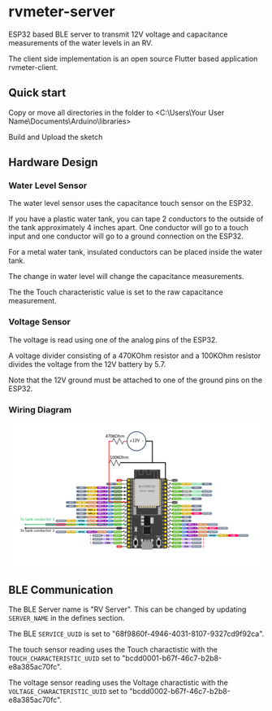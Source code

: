 # rvmeter-server

ESP32 based BLE server to transmit 12V voltage and capacitance measurements of the water levels in an RV.

The client side implementation is an open source Flutter based application rvmeter-client.

## Quick start

Copy or move all directories in the folder to <C:\Users\Your User Name\Documents\Arduino\libraries>

Build and Upload the sketch

## Hardware Design

### Water Level Sensor

The water level sensor uses the capacitance touch sensor on the ESP32.

If you have a plastic water tank, you can tape 2 conductors to the outside of the tank approximately 4 inches apart.  One conductor will go to a touch input and one conductor will go to a ground connection on the ESP32.

For a metal water tank, insulated conductors can be placed inside the water tank.

The change in water level will change the capacitance measurements.

The the Touch characteristic value is set to the raw capacitance measurement.

### Voltage Sensor

The voltage is read using one of the analog pins of the ESP32.

A voltage divider consisting of a 470KOhm resistor and a 100KOhm resistor divides the voltage from the 12V battery by 5.7.

Note that the 12V ground must be attached to one of the ground pins on the ESP32.

### Wiring Diagram

![](wiring-diagram.png)

## BLE Communication

The BLE Server name is "RV Server".  This can be changed by updating `SERVER_NAME` in the defines section.

The BLE `SERVICE_UUID` is set to "68f9860f-4946-4031-8107-9327cd9f92ca".

The touch sensor reading uses the Touch charactistic with the `TOUCH_CHARACTERISTIC_UUID` set to "bcdd0001-b67f-46c7-b2b8-e8a385ac70fc".

The voltage sensor reading uses the Voltage charactistic with the `VOLTAGE_CHARACTERISTIC_UUID` set to "bcdd0002-b67f-46c7-b2b8-e8a385ac70fc".
